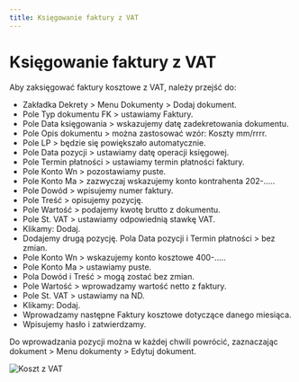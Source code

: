 ```yaml
---
title: Księgowanie faktury z VAT
---
```


# Księgowanie faktury z VAT

Aby zaksięgować faktury kosztowe z VAT, należy przejść do:

- Zakładka Dekrety > Menu Dokumenty > Dodaj dokument.
- Pole Typ dokumentu FK > ustawiamy Faktury.
- Pole Data księgowania > wskazujemy datę zadekretowania dokumentu.
- Pole Opis dokumentu > można zastosować wzór: Koszty mm/rrrr. 
- Pole LP > będzie się powiększało automatycznie.
- Pole Data pozycji > ustawiamy datę operacji księgowej.
- Pole Termin płatności > ustawiamy termin płatności faktury.
- Pole Konto Wn > pozostawiamy puste.
- Pole Konto Ma > zazwyczaj wskazujemy konto kontrahenta 202-.....
- Pole Dowód > wpisujemy numer faktury.
- Pole Treść > opisujemy pozycję.
- Pole Wartość > podajemy kwotę brutto z dokumentu.
- Pole St. VAT > ustawiamy odpowiednią stawkę VAT.
- Klikamy: Dodaj.
- Dodajemy drugą pozycję. Pola Data pozycji i Termin płatności > bez zmian.
- Pole Konto Wn > wskazujemy konto kosztowe 400-.....
- Pole Konto Ma > ustawiamy puste.
- Pola Dowód i Treść > mogą zostać bez zmian.
- Pole Wartość > wprowadzamy wartość netto z faktury.
- Pole St. VAT > ustawiamy na ND.
- Klikamy: Dodaj.
- Wprowadzamy następne Faktury kosztowe dotyczące danego miesiąca.
- Wpisujemy hasło i zatwierdzamy.

Do wprowadzania pozycji można w każdej chwili powrócić, zaznaczając dokument > Menu dokumenty > Edytuj dokument.

![Koszt z VAT](kosztzvat.gif)